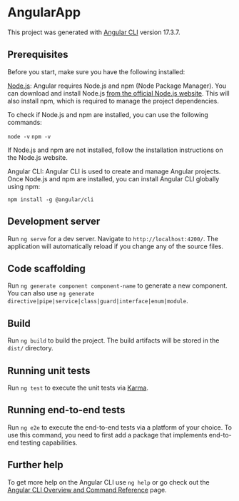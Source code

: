 # AngularApp

This project was generated with [Angular CLI](https://github.com/angular/angular-cli) version 17.3.7.

## Prerequisites
Before you start, make sure you have the following installed:

[Node.js](https://nodejs.org/en): Angular requires Node.js and npm (Node Package Manager). You can download and install Node.js [from the official Node.js website](https://nodejs.org/en). This will also install npm, which is required to manage the project dependencies.

To check if Node.js and npm are installed, you can use the following commands:

`node -v`
`npm -v`

If Node.js and npm are not installed, follow the installation instructions on the Node.js website.

Angular CLI: Angular CLI is used to create and manage Angular projects. Once Node.js and npm are installed, you can install Angular CLI globally using npm:

`npm install -g @angular/cli`

## Development server

Run `ng serve` for a dev server. Navigate to `http://localhost:4200/`. The application will automatically reload if you change any of the source files.

## Code scaffolding

Run `ng generate component component-name` to generate a new component. You can also use `ng generate directive|pipe|service|class|guard|interface|enum|module`.

## Build

Run `ng build` to build the project. The build artifacts will be stored in the `dist/` directory.

## Running unit tests

Run `ng test` to execute the unit tests via [Karma](https://karma-runner.github.io).

## Running end-to-end tests

Run `ng e2e` to execute the end-to-end tests via a platform of your choice. To use this command, you need to first add a package that implements end-to-end testing capabilities.

## Further help

To get more help on the Angular CLI use `ng help` or go check out the [Angular CLI Overview and Command Reference](https://angular.io/cli) page.



